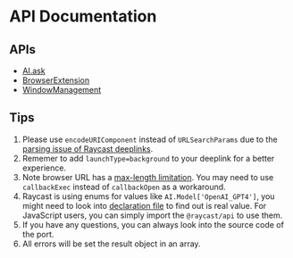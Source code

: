 # API Documentation

## APIs

- [AI.ask](https://github.com/raycast/extensions/blob/main/extensions/raycast-port/docs/ai-ask.md)
- [BrowserExtension](https://github.com/raycast/extensions/blob/main/extensions/raycast-port/docs/browser-extension.md)
- [WindowManagement](https://github.com/raycast/extensions/blob/main/extensions/raycast-port/docs/window-management.md)

## Tips

1. Please use `encodeURIComponent` instead of `URLSearchParams` due to the [parsing issue of Raycast deeplinks](https://github.com/raycast/extensions/issues/14016).
1. Rememer to add `launchType=background` to your deeplink for a better experience.
1. Note browser URL has a [max-length limitation](https://stackoverflow.com/questions/417142/what-is-the-maximum-length-of-a-url-in-different-browsers). You may need to use `callbackExec` instead of `callbackOpen` as a workaround.
1. Raycast is using enums for values like `AI.Model['OpenAI_GPT4']`, you might need to look into [declaration file](https://cdn.jsdelivr.net/npm/@raycast/api/types/index.d.ts) to find out is real value. For JavaScript users, you can simply import the `@raycast/api` to use them.
1. If you have any questions, you can always look into the source code of the port.
1. All errors will be set the result object in an array.
